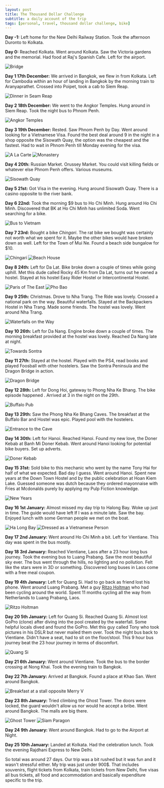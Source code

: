 ```yaml
---
layout: post
title: The Thousand Dollar Challenge
subtitle: a daily account of the trip
tags: [personal, travel, thousand dollar challenge, bike]
---
```


**Day -1:** Left home for the New Delhi Railway Station. Took the afternoon Duronto to Kolkata.

**Day 0:** Reached Kolkata. Went around Kolkata. Saw the Victoria gardens and the memorial. Had food at Raj's Spanish Cafe. Left for the airport.

![Bridge](/img/blog/itenirary/bridge.jpg)

**Day 1 17th December:** We arrived in Bangkok, we flew in from Kolkata. Left for Cambodia within an hour of landing in Bangkok by the morning train to Aranyaprathet. Crossed into Poipet, took a cab to Siem Reap.

![Dinner in Seam Reap](/img/blog/itenirary/cambo_meal.jpg)

**Day 2 18th December:** We went to the Angkor Temples. Hung around in Siem Reap. Took the night bus to Phnom Penh.

![Angkor Temples](/img/blog/itenirary/angkor.jpg)


**Day 3 19th December:** Rested. Saw Phnom Penh by Day. Went around looking for a Vietnamese Visa. Found the best deal around 9 in the night in a shop opposite the Sisowath Quay, the option was the cheapest and the fastest. Had to wait in Phnom Penh till Monday evening for the visa.

![A La Carte](/img/blog/itenirary/insects.jpg)
![Monastery](/img/blog/itenirary/monastery.jpg)

**Day 4 20th:** Russian Market. Orussey Market. You could visit killing fields or whatever else Phnom Penh offers. Various museums.

![Sisowath Quay](/img/blog/itenirary/sisowath.jpg)

**Day 5 21st:** Got Visa in the evening. Hung around Sisowath Quay. There is a casino opposite to the river bank.

**Day 6 22nd:** Took the morning $9 bus to Ho Chi Minh. Hung around Ho Chi Minh. Discovered that BK at Ho Chi Minh has unlimited Soda. Went searching for a bike.

![Bus to Vietnam](/img/blog/itenirary/bus.jpg)

**Day 7 23rd:** Bought a bike *Chingari*. The rat bike we bought was certainly not worth what we spent for it. Maybe the other bikes would have broken down as well. Left for the Town of Mui Ne. Found a beach side bungalow for $10.

![Chingari](/img/blog/itenirary/bike.jpg)
![Beach House](/img/blog/itenirary/beach.jpg)

**Day 8 24th:** Left for Da Lat. Bike broke down a couple of times while going uphill. Met this dude called Rocky 45 Km from Da Lat, turns out he owned a hostel. Stayed at his hostel Easy Rider Hostel or Intercontinental Hostel.

![Paris of The East](/img/blog/itenirary/eifel.jpg)
![Pho Bao](/img/blog/itenirary/phobao.jpg)

**Day 9 25th:** Christmas. Drove to Nha Trang. The Ride was lovely. Crossed a national park on the way. Beautiful waterfalls. Stayed at the Backpackers Hostel in Nha Trang. Made some friends. The hostel was lovely. Went around Nha Trang.

![Waterfalls on the Way](/img/blog/itenirary/waterfall.jpg)

**Day 10 26th:** Left for Da Nang. Engine broke down a couple of times. The morning breakfast provided at the hostel was lovely. Reached Da Nang late at night.

![Towards Sontra](/img/blog/itenirary/sontra.jpg)

**Day 11 27th:** Stayed at the hostel. Played with the PS4, read books and played Foosball with other hostelers. Saw the Sontra Peninsula and the Dragon Bridge in action.

![Dragon Bridge](/img/blog/itenirary/dragon.jpg)

**Day 12 28th:** Left for Dong Hoi, gateway to Phong Nha Ke Bhang. The bike episode happened . Arrived at 3 in the night on the 29th.

![Buffalo Pub](/img/blog/itenirary/buffalo.jpg)

**Day 13 29th:** Saw the Phong Nha Ke Bhang Caves. The breakfast at the Buffalo Bar and Hostel was epic. Played pool with the hostelers.

![Entrance to the Cave](/img/blog/itenirary/entrance.jpg)

**Day 14 30th:** Left for Hanoi. Reached Hanoi. Found my new love, the Doner Kebab at Banh Mi Doner Kebab. Went around Hanoi looking for potential bike buyers. Set up adverts.

![Doner Kebab](/img/blog/itenirary/doner.jpg)

**Day 15 31st:** Sold bike to this mechanic who went by the name Tony Hai for half of what we expected. Bad day I guess. Went around Hanoi. Spent new years at the Down Town Hostel and by the public celebration at Hoan Kiem Lake. Guessed someone was dutch because they ordered mayonnaise with Fries at Mcdonalds purely by applying my Pulp Fiction knowledge.

![New Years](/img/blog/itenirary/years.jpg)

**Day 16 1st January:** Almost missed my day trip to Halong Bay. Woke up just in time. The guide would have left If I was a minute late. Saw the bay. Enjoyed lunch with some German people we met on the boat.

![Ha Long Bay](/img/blog/itenirary/halong.jpg)
![Dressed as a Vietnamese Person](/img/blog/itenirary/vietnamese.jpg)

**Day 17 2nd January:** Went around Ho Chi Minh a bit. Left for Vientiane. This day was spent in the bus mostly.

**Day 18 3rd January:** Reached Vientiane, Laos after a 23 hour long bus journey. Took the evening bus to Luang Prabang. Saw the most beautiful sky ever. The bus went through the hills, no lighting and no pollution. Felt like the stars were in 3D or something. Discovered long buses in Laos come with a free meal coupon.

**Day 19 4th January:** Left for Quang Si. Had to go back as friend lost his phone. Went around Luang Prabang. Met a guy [Ritzo Holtman](https://twitter.com/cyclingclogs) who had been cycling around the world. Spent 11 months cycling all the way from Netherlands to Luang Prabang, Laos.

![Ritzo Holtman](/img/blog/itenirary/cycle.jpg)

**Day 20 5th January:** Left for Quang Si. Reached Quang Si. Almost lost GoPro (clone) after diving into the pool created by the waterfall. Some helpful locals dived and found the GoPro. Met this guy called Tony who took pictures in his DSLR but never mailed them over. Took the night bus back to Vientiane. Didn't have a seat, had to sit on the floor/stool. This 9 hour bus journey beat the 23 hour journey in terms of discomfort.

![Quang Si](/img/blog/itenirary/quangsi.jpg)

**Day 21 6th January:** Went around Vientiane. Took the bus to the border crossing at Nong Khai. Took the evening train to Bangkok.

**Day 22 7th January:** Arrived at Bangkok. Found a place at Khao San. Went around Bangkok.

![Breakfast at a stall opposite Merry V](/img/blog/itenirary/breakfast.jpg)

**Day 23 8th January:** Tried climbing the Ghost Tower. The doors were locked, the guard wouldn't allow us nor would he accept a bribe. Went around Bangkok. The malls are big there.

![Ghost Tower](/img/blog/itenirary/ghost.jpg)
![Siam Paragon](/img/blog/itenirary/paragon.jpg)

**Day 24 9th January:** Went around Bangkok. Had to go to the Airport at Night.

**Day 25 10th January:** Landed at Kolkata. Had the celebration lunch. Took the evening Rajdhani Express to New Delhi.

So total was around 27 days. Our trip was a bit rushed but it was fun and it wasn't stressful either. My trip was just under 900$. That includes souvenirs, flight tickets from Kolkata, train tickets from New Delhi, five visas all bus tickets, all food and accommodation and basically expenditure specific to the trip.


